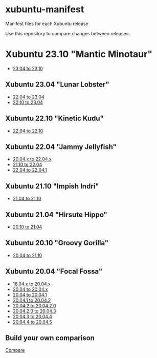 # xubuntu-manifest
Manifest files for each Xubuntu release

Use this repository to compare changes between releases.

# Xubuntu 23.10 "Mantic Minotaur"
- [23.04 to 23.10](https://github.com/Xubuntu/xubuntu-manifest/compare/23.04...23.10)

## Xubuntu 23.04 "Lunar Lobster"
- [22.04 to 23.04](https://github.com/Xubuntu/xubuntu-manifest/compare/22.04...23.04)
- [22.10 to 23.04](https://github.com/Xubuntu/xubuntu-manifest/compare/22.04...23.04)

## Xubuntu 22.10 "Kinetic Kudu"
- [22.04 to 22.10](https://github.com/Xubuntu/xubuntu-manifest/compare/22.04...22.10)

## Xubuntu 22.04 "Jammy Jellyfish"
- [20.04.x to 22.04.x](https://github.com/Xubuntu/xubuntu-manifest/compare/xubuntu-20.04...xubuntu-22.04)
- [21.10 to 22.04](https://github.com/Xubuntu/xubuntu-manifest/compare/21.10...22.04)
- [22.04 to 22.04.1](https://github.com/Xubuntu/xubuntu-manifest/compare/22.04...22.04.1)

## Xubuntu 21.10 "Impish Indri"
- [21.04 to 21.10](https://github.com/Xubuntu/xubuntu-manifest/compare/21.04...21.10)

## Xubuntu 21.04 "Hirsute Hippo"
- [20.10 to 21.04](https://github.com/Xubuntu/xubuntu-manifest/compare/20.10...21.04)

## Xubuntu 20.10 "Groovy Gorilla"
- [20.04 to 21.10](https://github.com/Xubuntu/xubuntu-manifest/compare/20.04...20.10)

## Xubuntu 20.04 "Focal Fossa"
- [18.04.x to 20.04.x](https://github.com/Xubuntu/xubuntu-manifest/compare/xubuntu-18.04...xubuntu-20.04)
- [20.04 to 20.04.x](https://github.com/Xubuntu/xubuntu-manifest/compare/20.04...xubuntu-20.04)
- [20.04 to 20.04.1](https://github.com/Xubuntu/xubuntu-manifest/compare/20.04...20.04.1)
- [20.04.1 to 20.04.2](https://github.com/Xubuntu/xubuntu-manifest/compare/20.04.1...20.04.2)
- [20.04.2 to 20.04.2.0](https://github.com/Xubuntu/xubuntu-manifest/compare/20.04.2...20.04.2.0)
- [20.04.2.0 to 20.04.3](https://github.com/Xubuntu/xubuntu-manifest/compare/20.04.2.0...20.04.3)
- [20.04.3 to 20.04.4](https://github.com/Xubuntu/xubuntu-manifest/compare/20.04.3...20.04.4)
- [20.04.4 to 20.04.5](https://github.com/Xubuntu/xubuntu-manifest/compare/20.04.4...20.04.5)

## Build your own comparison
[Compare](https://github.com/Xubuntu/xubuntu-manifest/compare)

